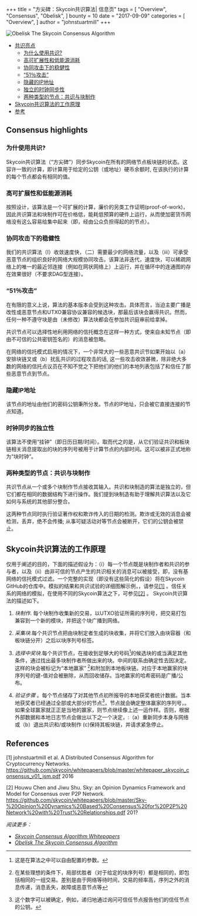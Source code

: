 +++
title = "方尖碑：Skycoin共识算法| 信息页"
tags = [
    "Overview",
    "Consensus",
    "Obelisk",
]
bounty = 10
date = "2017-09-09"
categories = [
    "Overview",
]
author = "johnstuartmill"
+++

![Obelisk The Skycoin Consensus Algorithm](/img/obelisk-the-skycoin-consensus-algorithm.png)

<!-- MarkdownTOC autolink="true" bracket="round" -->

- [共识亮点](#consensus-highlights)
    - [为什么使用共识?](#为什使用共识?)
    - [高可扩展性和低能源消耗](#high-scalability-and-low-energy-consumption)
    - [协同攻击下的稳健性](#robust-to-coordinated-attacks)
    - [“51％攻击”](#the-%E2%80%9C51-percent-attack%E2%80%9D)
    - [隐藏的IP地址](#hidden-ip-addresses)
    - [独立的时钟同步性](#independence-of-clock-synchronization)
    - [两种类型的节点：共识与块制作](#two-type-of-nodes-consensus-and-block-making)
- [Skycoin共识算法的工作原理](#how-skycoin-consensus-algorithm-works)
- [参考](#references)

<!-- /MarkdownTOC -->


## Consensus highlights

### 为什使用共识?

Skycoin共识算法（“方尖碑”）同步Skycoin在所有的网络节点板块链的状态。这容许一致的计算，即计算用于给定的公钥（或地址）硬币余额时, 在该执行的计算的每个节点都会有相同的值。

### 高可扩展性和低能源消耗

按照设计，该算法是一个可扩展的计算，廉价的另类工作证明(proof-of-work)，因此共识算法和块制作可在价格低，能耗低预算的硬件上运行，从而使加密货币网络没有这么容易给集中起来（即，经由公众负担得起的的节点）。

### 协同攻击下的稳健性

我们的共识算法（I）收敛速度快，（二）需要最少的网络流量，以及（iii）可承受恶意节点的组织良好的网络大规模协同攻击。该算法非迭代，速度快，可以稀疏网络上的唯一的最近邻连接（例如在网状网络上）上运行，并在循环中的连通图的存在效果很好（不要求DAG型连接）。

### “51％攻击”

在有限的意义上说，算法的基本版本会受到这种攻击。具体而言，当迫主要广播是改性或恶意节点和UTXO兼容协议兼容的候选块，那最后该块会赢得共识。然而，任何一种不遵守块是由（未修改）算法块都会在参加共识庭审前给拿掉。

共识节点可以选择性地利用网络的信托概念在这样一种方式，使来自未知节点（即由不可信的公共密钥签名的）的消息被忽略。

在网络的信托模式启用的情况下，一个非常大的一些恶意共识节如果开始以（a）安排块链叉或（b）扰乱共识的过程攻击的话, 这一些攻击收效甚微，除非绝大多数的网络的信托点议员在不知不觉之下把他们的他们的本地列表包括了和信任了那些恶意节点到节点。

### 隐藏IP地址

该节点的地址由他们的密码公钥秉所分发。节点的IP地址，只会被它直接连接的节点知道。

### 时钟同步的独立性

该算法不使用“挂钟”（即日历日期/时间）。取而代之的是，从它们验证共识和板块链相关消息提取出的块的序列号被用于计算节点的内部时间。这可以被非正式地称为“块时钟”。

### 两种类型的节点：共识与块制作

共识节点从一个或多个块制作节点接收其输入。共识和块制造的算法是独立的，但它们都在相同的数据结构下进行操作。我们提到块制造有助于理解共识算法以及它如何与系统的其他部分整合。

这两种节点同时执行验证著作权和欺诈传入的日期的检测。欺诈或无效的消息会被检测，丢弃，绝不会传播; 从事可疑活动对等节点会被断开，它们的公钥会被禁止。


## Skycoin共识算法的工作原理
仅用于阐述的目的，下面的描述假设为：（i）每一个节点既是块制作者和共识的参与者，以及（ii）由非可信的节点产生的共识相关的消息可以被接受，即，没有基网络的信托模式过滤。一个完整的实现（即没有这些简化的假设）将在Skycoin GitHub的仓库中。模拟的结果和共识试验的详细图解示例，，请参见[\[1\]](#references) 。信任关系的网络的模拟，在使用不同的Skycoin算法之下，可参见[\[2\]](#references) 。 Skycoin共识算法的描述如下。


1.  *块制作*. 每个块制作收集新的交易，以UTXO验证所需的序列号，把交易打包兼容到一个新的模块，并把这个块广播到网络。

2.  *采集块*.每个共识节点把由块制定者生成的块收集，并将它们放入由块容器（和板块链分开）之后以块序列号标签。

3.  *选择中奖块*.每个共识节点，在接收到足够大的号码[^1]的候选块的或当满足其他条件，通过找出最多块制作者所做出来的块。中间的联系由确定性去因决定。这样的块会被标记为“本地赢家” [^2]和附加到本地板块链。对应于本地赢家的块序列号的键-值对会被删除，从而回收储存。当地赢家的哈希密码是广播/公布。

4.   *验证步骤* 。每个节点储存了对其他节点初所报导的本地获奖者统计数据。当本地获奖者已经通过全部或大部分的节点[^3]，节点就会确定整体赢家的序列号，。如果全球赢家就正正是当地的赢家，则节点继续像上述一运作样。否则，根据外部数据和本地日志节点会做出以下之一个决定，:（a）重新同步本身与网络或（b）退出共识和/或块制作 (c)保持其板块链，并请求紧急停止。

[^1]: 这是在算法之中可以自由配置的参数。
[^2]: 在某些理想的条件下，局部优胜者（对于给定的块序列号）都是相同的，即包括相同的一组交易。差别是由于网络等待时间，交易的频率高，序列之外的消息传递，消息丢失，故障或恶意节点等
[^3]: 这个数字可以被确定，例如，递归地通过询问可信任节点报告他们的信任节点的公钥。

## References

\[1\] johnstuartmill et al. A Distributed Consensus Algorithm for
Cryptocurrency Networks.
<https://github.com/skycoin/whitepapers/blob/master/whitepaper_skycoin_consensus_v01_jsm.pdf>
2016

\[2\] Houwu Chen and Jiwu Shu. Sky: an Opinion Dynamics Framework and Model
for Consensus over P2P Network.
<https://github.com/skycoin/whitepapers/blob/master/Sky-%20Opinion%20Dynamics%20Based%20Consensus%20for%20P2P%20Network%20with%20Trust%20Relationships.pdf>
201?

*阅读更多：*

* *[Skycoin Consensus Algorithm Whitepapers](https://www.skycoin.net/whitepapers)*
* *[Obelisk The Skycoin Consensus Algorithm](/statement/obelisk-skycoin-consensus-algorithm/)*
